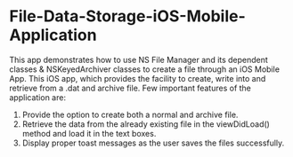 # File-Data-Storage-iOS-Mobile-Application
This app demonstrates how to use NS File Manager and its dependent classes &amp; NSKeyedArchiver classes to create a file through an iOS Mobile App.
This iOS app, which provides the facility to create, write into and retrieve from a .dat and archive file.
Few important features of the application are:
1. Provide the option to create both a normal and archive file.
2. Retrieve the data from the already existing file in the viewDidLoad() method and load it in the text boxes.
3. Display proper toast messages as the user saves the files successfully.
